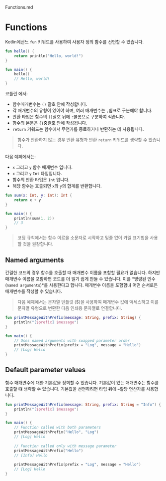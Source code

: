 Functions.md

# Functions

Kotlin에선느 `fun` 키워드를 사용하여 사용자 정의 함수를 선언할 수 있습니다.
```kotlin
fun hello() {
    return println("Hello, world!")
}

fun main() {
    hello()
    // Hello, world!
}
```
코틀린 에서:
- 함수매개변수는 `()` 괄호 안에 작성합니다.
- 각 매개변수의 유형이 있어야 하며, 여러 매개변수는 `,`쉼표로 구분해야 합니다.
- 반환 타입은 함수의 `()`괄호 뒤에 `:`콜롬으로 구분하여 적습니다.
- 함수의 본문은 `{}`중괄호 안에 작성됩니다.
- `return` 키워드는 함수에서 무언가를 종료하거나 반환하는 데 사용됩니다.
> 함수가 반환하지 않는 경우 반환 유형과 반환 `return` 키워드를 생략할 수 있습니다.

다음 예쩨에서는:
- `x` 그리고 `y` 함수 매개변수 입니다.
- `x` 그리고 `y` `Int` 타입입니다.
- 함수의 반환 타입은 `Int` 입니다.
- 해당 함수는 호출되면 `x`와 `y`의 합계를 반환합니다.

```kotlin
fun sum(x: Int, y: Int): Int {
    return x + y
}

fun main() {
    println(sum(1, 2))
    // 3
}
```
> 코딩 규칙에서는 함수 이르을 소문자로 시작하고 밑줄 없이 카멜 표기법을 사용할 것을 권장합니다.
## Named arguments

간결한 코드의 경우 함수를 호출할 때 매개변수 이름을 포함할 필요가 없습니다. 하지만 매개변수 이름을 포함하면 코드를 더 일기 쉽게 만들 수 있습니다. 이를 *명령된 인수(`named arguments`)*를 사용한다고 합니다. 매개변수 이름을 포함함녀 어떤 순서로든 매개변수를 작성할 수 있습니다.

> 다음 예제에서는 문자열 텐플릿 ($)을 사용하여 매개변수 값에 액세스하고 이를 문자열 유형으로 변환한 다음 인쇄용 문자열로 연결합니다.

```Kotlin
fun printMessageWithPrefix(message: String, prefix: String) {
    println("[$prefix] $message")
}

fun main() {
    // Uses named arguments with swapped parameter order
    printMessageWithPrefix(prefix = "Log", message = "Hello")
    // [Log] Hello
}
```

## Default parameter values

함수 매개변수에 대한 기본값을 정희할 수 있습니다. 기본값이 있는 매개변수는 함수를 호출할 떄 생략할 수 있습니다. 기본값을 선언하려면 타입 뒤에 `=`할당 연산자를 사용합니다.
```kotlin
fun printMessageWithPrefix(message: String, prefix: String = "Info") {
    println("[$prefix] $message")
}

fun main() {
    // Function called with both parameters
    printMessageWithPrefix("Hello", "Log") 
    // [Log] Hello
    
    // Function called only with message parameter
    printMessageWithPrefix("Hello")        
    // [Info] Hello
    
    printMessageWithPrefix(prefix = "Log", message = "Hello")
    // [Log] Hello
}
```



